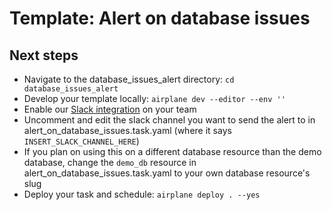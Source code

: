 # Template: Alert on database issues

## Next steps

- Navigate to the database_issues_alert directory: `cd database_issues_alert`
- Develop your template locally: `airplane dev --editor --env ''`
- Enable our [Slack integration](https://docs.airplane.dev/platform/slack-integration) on your team
- Uncomment and edit the slack channel you want to send the alert to in alert_on_database_issues.task.yaml (where it says `INSERT_SLACK_CHANNEL_HERE`)
- If you plan on using this on a different database resource than the demo database, change the `demo_db` resource in alert_on_database_issues.task.yaml to your own database resource's slug
- Deploy your task and schedule: `airplane deploy . --yes`
